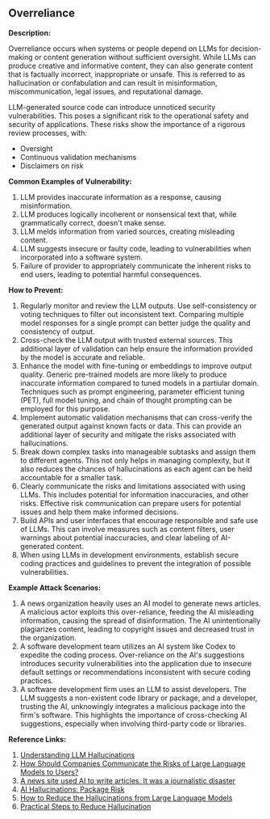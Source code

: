 ## Overreliance

**Description:**

Overreliance occurs when systems or people depend on LLMs for decision-making or content generation without sufficient oversight. While LLMs can produce creative and informative content, they can also generate content that is factually incorrect, inappropriate or unsafe. This is referred to as hallucination or confabulation and can result in misinformation, miscommunication, legal issues, and reputational damage.

LLM-generated source code can introduce unnoticed security vulnerabilities. This poses a significant risk to the operational safety and security of applications. These risks show the importance of a rigorous review processes, with:

- Oversight
- Continuous validation mechanisms
- Disclaimers on risk

**Common Examples of Vulnerability:**

1. LLM provides inaccurate information as a response, causing misinformation. 
2. LLM produces logically incoherent or nonsensical text that, while grammatically correct, doesn't make sense.
3. LLM melds information from varied sources, creating misleading content.
4. LLM suggests insecure or faulty code, leading to vulnerabilities when incorporated into a software system.
5. Failure of provider to appropriately communicate the inherent risks to end users, leading to potential harmful consequences.

**How to Prevent:**

1. Regularly monitor and review the LLM outputs. Use self-consistency or voting techniques to filter out inconsistent text. Comparing multiple model responses for a single prompt can better judge the quality and consistency of output.
2. Cross-check the LLM output with trusted external sources. This additional layer of validation can help ensure the information provided by the model is accurate and reliable.
3. Enhance the model with fine-tuning or embeddings to improve output quality. Generic pre-trained models are more likely to produce inaccurate information compared to tuned models in a partiular domain.  Techniques such as prompt engineering, parameter efficient tuning (PET), full model tuning, and chain of thought prompting can be employed for this purpose.
4. Implement automatic validation mechanisms that can cross-verify the generated output against known facts or data. This can provide an additional layer of security and mitigate the risks associated with hallucinations.
5. Break down complex tasks into manageable subtasks and assign them to different agents. This not only helps in managing complexity, but it also reduces the chances of hallucinations as each agent can be held accountable for a smaller task.
6. Clearly communicate the risks and limitations associated with using LLMs. This includes potential for information inaccuracies, and other risks. Effective risk communication can prepare users for potential issues and help them make informed decisions.
7. Build APIs and user interfaces that encourage responsible and safe use of LLMs. This can involve measures such as content filters, user warnings about potential inaccuracies, and clear labeling of AI-generated content.
8. When using LLMs in development environments, establish secure coding practices and guidelines to prevent the integration of possible vulnerabilities.

**Example Attack Scenarios:**

1. A news organization heavily uses an AI model to generate news articles. A malicious actor exploits this over-reliance, feeding the AI misleading information, causing the spread of disinformation. The AI unintentionally plagiarizes content, leading to copyright issues and decreased trust in the organization.
2. A software development team utilizes an AI system like Codex to expedite the coding process. Over-reliance on the AI's suggestions introduces security vulnerabilities into the application due to insecure default settings or recommendations inconsistent with secure coding practices.
3. A software development firm uses an LLM to assist developers. The LLM suggests a non-existent code library or package, and a developer, trusting the AI, unknowingly integrates a malicious package into the firm's software. This highlights the importance of cross-checking AI suggestions, especially when involving third-party code or libraries.

**Reference Links:**

1. [Understanding LLM Hallucinations](https://towardsdatascience.com/llm-hallucinations-ec831dcd7786)
2. [How Should Companies Communicate the Risks of Large Language Models to Users?](https://techpolicy.press/how-should-companies-communicate-the-risks-of-large-language-models-to-users/)
3. [A news site used AI to write articles. It was a journalistic disaster](https://www.washingtonpost.com/media/2023/01/17/cnet-ai-articles-journalism-corrections/)
4. [AI Hallucinations: Package Risk](https://vulcan.io/blog/ai-hallucinations-package-risk)
5. [How to Reduce the Hallucinations from Large Language Models](https://thenewstack.io/how-to-reduce-the-hallucinations-from-large-language-models/)
6. [Practical Steps to Reduce Hallucination](https://newsletter.victordibia.com/p/practical-steps-to-reduce-hallucination)